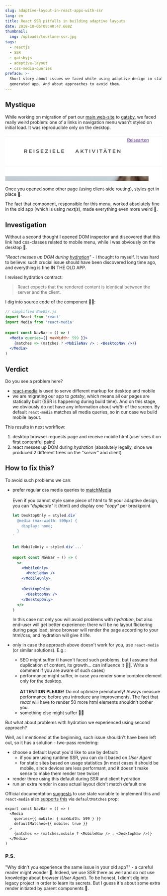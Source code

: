 ```yaml
---
slug: adaptive-layout-in-react-apps-with-ssr
lang: en
title: React SSR pitfalls in building adaptive layouts
date: 2019-10-06T09:40:47.668Z
thumbnail:
  img: /uploads/tourlane-ssr.jpg
tags:
  - reactjs
  - SSR
  - gatsbyjs
  - adaptive-layout
  - css-media-queries
preface: >-
  Short story about issues we faced while using adaptive design in statically
  generated app. And about approaches to avoid them.
---
```


## Mystique

While working on migration of part our [main web-site](https://tourlane.de) to [gatsby](http://gatsbyjs.org), we faced really weird problem: one of a links in navigation menu wasn't styled on initial load. It was reproducible only on the desktop.

![Navigation menu with unstyled link](/public/uploads/broken-link.jpg 'Unstyled link')

Once you opened some other page (using client-side routing), styles get in place 🤯.

The fact that component, responsible for this menu, worked absolutely fine in the old app (which is using _nextjs_), made everything even more weird 👻.

## Investigation

Without a second thought I opened DOM inspector and discovered that this link had css-classes related to mobile menu, while I was obviously on the desktop 🤪.

_"React messes up DOM during_ [_hydration_](https://ru.reactjs.org/docs/react-dom.html#hydrate)_"_ - I thought to myself. It was hard to believe: such crucial issue should have been discovered long time ago, and everything is fine IN THE OLD APP.

I revised hydration contract:

> React expects that the rendered content is identical between the server and the client.

I dig into source code of the component 🕵️‍♂️:

```jsx
// simplified NavBar.js
import React from 'react'
import Media from 'react-media'

export const NavBar = () => (
  <Media queries={{ maxWidth: 599 }}>
    {matches => (matches ? <MobileNav /> : <DesktopNav />)}
  </Media>
)
```

## Verdict

Do you see a problem here?

- [react-media](https://github.com/ReactTraining/react-media) is used to serve different markup for desktop and mobile
- we are migrating our app to _gatsby_, which means all our pages are statically built (SSR is happening during build time). And on this stage, we obviously do not have any information about _width_ of the screen. By default `react-media` matches all media queries, so in our case we build mobile layout.

This results in next workflow:

1. desktop browser requests page and receive mobile html (user sees it on first contentful paint)
2. react messes up DOM during _hydration_ (absolutely legally, since we produced 2 different trees on the _"server"_ and client)

## How to fix this?

To avoid such problems we can:

- prefer regular css media queries to [matchMedia](https://developer.mozilla.org/en-US/docs/Web/API/Window/matchMedia)\
  \
  Even if you cannot style same piece of html to fit your adaptive design, you can _"duplicate"_ it (html) and display one _"copy"_ per breakpoint.

  ```jsx
  let DesktopOnly = styled.div`
    @media (max-width: 599px) {
      display: none;
    }
  `

  let MobileOnly = styled.div`...`

  export const NavBar = () => (
    <>
      <MobileOnly>
        <MobileNav />
      </MobileOnly>

      <DesktopOnly>
        <DesktopNav />
      </DesktopOnly>
    </>
  )
  ```

  In this case not only you will avoid problems with _hydration_, but also end-user will get better experience: there will be no layout flickering during page load, since browser will render the page according to your html/css, and hydration will give it life.

- only in case the approach above doesn't work for you, use `react-media` (or similar solutions). E.g.:
  - SEO might suffer (I haven't faced such problems, but I assume that duplication of content, its growth... can influence it 💁‍♂️. Write a comment if you are aware of such cases)
  - performance might suffer, in case you render some complex element only for the desktop.\
    \
    **ATTENTION PLEASE!** Do not optimize prematurely! Always measure performance before you introduce any improvements. The fact that _react_ will have to render 50 more html elements shouldn't bother you.
  - something else might suffer 🤷‍♂️

But what about problems with hydration we experienced using second approach?

Well, as I mentioned at the beginning, such issue shouldn't have been left out, so it has a solution - two-pass rendering:

- choose a default layout you'd like to use by default:
  - if you are using runtime SSR, you can do it based on _User Agent_
  - for static sites based on usage statistics (in most cases it should be mobile, since devices are less performant, and it doesn't make sense to make them render tree twice)
- render three using this default during SSR and client hydration
- run an extra render in case actual layout didn't match default one

Official documentation [suggests](https://ru.reactjs.org/docs/react-dom.html#hydrate) to use state variable to implement this and `react-media` also [supports this](https://github.com/ReactTraining/react-media#server-side-rendering-ssr) via `defaultMatches` prop:

```jsx{3-6}
export const NavBar = () => (
  <Media
    queries={{ mobile: { maxWidth: 599 } }}
    defaultMatches={{ mobile: true }}
  >
    {matches => (matches.mobile ? <MobileNav /> : <DesktopNav />)}
  </Media>
)
```

### P.S.

"Why didn't you experience the same issue in your old app?" - a careful reader might wonder 🤨. Indeed, we use SSR there as well and do not use knowledge about browser (_User Agent_). To be honest, I didn't dig into legacy project in order to learn its secrets. But I guess it's about some extra render initiated by parent components 😬.
